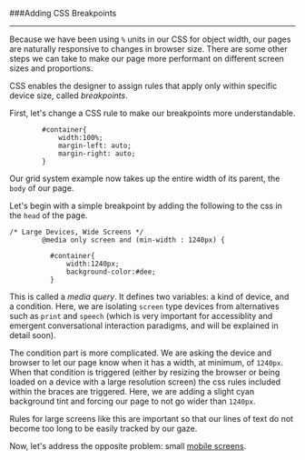 ###Adding CSS Breakpoints

---

Because we have been using `%` units in our CSS for object width, our pages are naturally responsive to changes in browser size. There are some other steps we can take to make our page more performant on different screen sizes and proportions.

CSS enables the designer to assign rules that apply only within specific device size, called *breakpoints*.

First, let's change a CSS rule to make our breakpoints more understandable.

```
        #container{
            width:100%;
            margin-left: auto;
            margin-right: auto;
        }
 ```

Our grid system example now takes up the entire width of its parent, the `body` of our page.

Let's begin with a simple breakpoint by adding the following to the css in the `head` of the page. 

```
/* Large Devices, Wide Screens */
        @media only screen and (min-width : 1240px) {

          #container{ 
              width:1240px;
              background-color:#dee;
          }
```

This is called a *media query*. It defines two variables: a kind of device, and a condition. Here, we are isolating `screen` type devices from alternatives such as `print` and `speech` (which is very important for accessiblity and emergent conversational interaction paradigms, and will be explained in detail soon).

The condition part is more complicated. We are asking the device and browser to let our page know when it has a width, at minimum, of `1240px`. When that condition is triggered (either by resizing the browser or being loaded on a device with a large resolution screen) the css rules included within the braces are triggered. Here, we are adding a slight cyan background tint and forcing our page to not go wider than `1240px`. 

Rules for large screens like this are important so that our lines of text do not become too long to be easily tracked by our gaze.

Now, let's address the opposite problem: small [mobile screens](mobile.mds).
